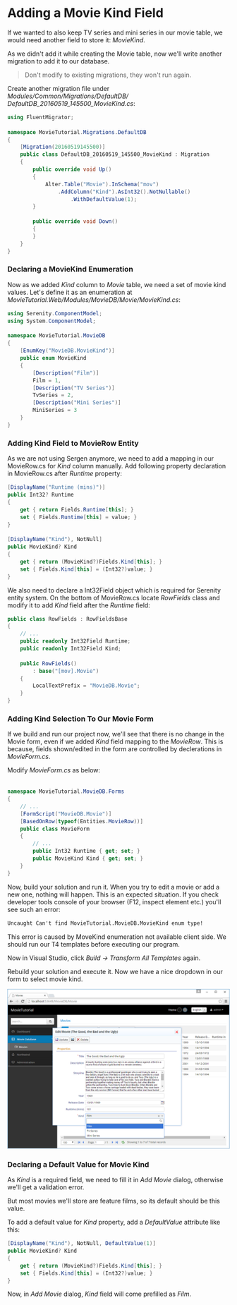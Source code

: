 # Adding a Movie Kind Field

If we wanted to also keep TV series and mini series in our movie table, we would need another field to store it: *MovieKind*.

As we didn't add it while creating the Movie table, now we'll write another migration to add it to our database.

> Don't modify to existing migrations, they won't run again.

Create another migration file under *Modules/Common/Migrations/DefaultDB/ DefaultDB_20160519_145500_MovieKind.cs*:

```cs
using FluentMigrator;

namespace MovieTutorial.Migrations.DefaultDB
{
    [Migration(20160519145500)]
    public class DefaultDB_20160519_145500_MovieKind : Migration
    {
        public override void Up()
        {
            Alter.Table("Movie").InSchema("mov")
                .AddColumn("Kind").AsInt32().NotNullable()
                    .WithDefaultValue(1);
        }

        public override void Down()
        {
        }
    }
}
```


### Declaring a MovieKind Enumeration

Now as we added *Kind* column to *Movie* table, we need a set of movie kind values. Let's define it as an enumeration at *MovieTutorial.Web/Modules/MovieDB/Movie/MovieKind.cs*:

```cs
using Serenity.ComponentModel;
using System.ComponentModel;

namespace MovieTutorial.MovieDB
{
    [EnumKey("MovieDB.MovieKind")]
    public enum MovieKind
    {
        [Description("Film")]
        Film = 1,
        [Description("TV Series")]
        TvSeries = 2,
        [Description("Mini Series")]
        MiniSeries = 3
    }
}
```


### Adding Kind Field to MovieRow Entity

As we are not using Sergen anymore, we need to add a mapping in our MovieRow.cs for *Kind* column manually. Add following property declaration in MovieRow.cs after *Runtime* property:

```cs
[DisplayName("Runtime (mins)")]
public Int32? Runtime
{
    get { return Fields.Runtime[this]; }
    set { Fields.Runtime[this] = value; }
}

[DisplayName("Kind"), NotNull]
public MovieKind? Kind
{
    get { return (MovieKind?)Fields.Kind[this]; }
    set { Fields.Kind[this] = (Int32?)value; }
}
```

We also need to declare a Int32Field object which is required for Serenity entity system. On the bottom of MovieRow.cs locate *RowFields* class and modify it to add *Kind* field after the *Runtime* field:

```cs
public class RowFields : RowFieldsBase
{
    // ...
    public readonly Int32Field Runtime;
    public readonly Int32Field Kind;

    public RowFields()
        : base("[mov].Movie")
    {
        LocalTextPrefix = "MovieDB.Movie";
    }
}
```


### Adding Kind Selection To Our Movie Form

If we build and run our project now, we'll see that there is no change in the Movie form, even if we added *Kind* field mapping to the *MovieRow*. This is because, fields shown/edited in the form are controlled by declerations in *MovieForm.cs*. 

Modify *MovieForm.cs* as below:

```cs

namespace MovieTutorial.MovieDB.Forms
{
    // ...
    [FormScript("MovieDB.Movie")]
    [BasedOnRow(typeof(Entities.MovieRow))]
    public class MovieForm
    {
        // ...
        public Int32 Runtime { get; set; }
        public MovieKind Kind { get; set; }
    }
}
```

Now, build your solution and run it. When you try to edit a movie or add a new one, nothing will happen. This is an expected situation. If you check developer tools console of your browser (F12, inspect element etc.) you'll see such an error:

```txt
Uncaught Can't find MovieTutorial.MovieDB.MovieKind enum type!
```

This error is caused by MoveKind enumeration not available client side. We should run our T4 templates before executing our program.

Now in Visual Studio, click *Build -> Transform All Templates* again.

Rebuild your solution and execute it. Now we have a nice dropdown in our form to select movie kind.

![Movie Kind Selection](img/movies_kind_selection.png)


### Declaring a Default Value for Movie Kind

As *Kind* is a required field, we need to fill it in *Add Movie* dialog, otherwise we'll get a validation error.

But most movies we'll store are feature films, so its default should be this value.

To add a default value for *Kind* property, add a *DefaultValue* attribute like this:

```cs
[DisplayName("Kind"), NotNull, DefaultValue(1)]
public MovieKind? Kind
{
    get { return (MovieKind?)Fields.Kind[this]; }
    set { Fields.Kind[this] = (Int32?)value; }
}
```

Now, in *Add Movie* dialog, *Kind* field will come prefilled as *Film*.